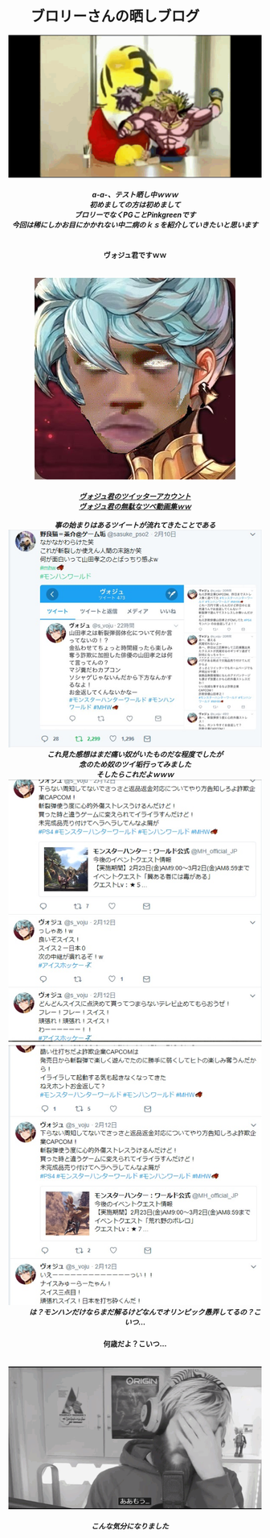 <!DOCTYPE htmL>
<html lang="ja">
<head>
<body>
<center>
       <h1>
           ブロリーさんの晒しブログ
            </h1>
      <img src="https://github.com/PinkGreen/test1/raw/4fccc69d80b9f26962d070647775a3534329817c/burori-.gif">
      <BR>
<h5>
a-a-、テスト晒し中ｗｗｗ<BR>
初めましての方は初めまして<BR>
ブロリーでなくPGことPinkgreenです<BR>
今回は稀にしかお目にかかれない中二病のｋｓを紹介していきたいと思います<BR>            
       </h5>
       <h4>ヴォジュ君ですｗｗ</h4><BR>
       <img src="https://raw.githubusercontent.com/PinkGreen/test1/master/-v_BavEa_400x400.jpg"><BR>
       <h5>
<a href="https://twitter.com/s_voju">ヴォジュ君のツイッターアカウント</a><BR>
<a href="https://www.youtube.com/channel/UCLs3h1iN1Hf8ZStEG9GKDEQ/videos">ヴォジュ君の無駄なツベ動画集ｗｗ</a><BR><BR>
事の始まりはあるツイートが流れてきたことである<BR>
<img src="https://raw.githubusercontent.com/PinkGreen/test1/master/naiyou.jpg"><BR>
これ見た感想はまだ痛い奴がいたものだな程度でしたが<BR>
念のため奴のツイ垢行ってみました<BR>
そしたらこれだよｗｗｗ<BR>
<img src="https://raw.githubusercontent.com/PinkGreen/test1/master/naiyou1.jpg"><BR><img src="https://github.com/PinkGreen/test1/blob/master/naiyou2.jpg"><BR>
              は？モンハンだけならまだ解るけどなんでオリンピック愚弄してるの？こいつ…<BR></h5>
<h4>何歳だよ？こいつ…</h4><BR><img src="https://raw.githubusercontent.com/PinkGreen/test1/master/nannsaidayokoitu.gif"><BR><h5>こんな気分になりました      
